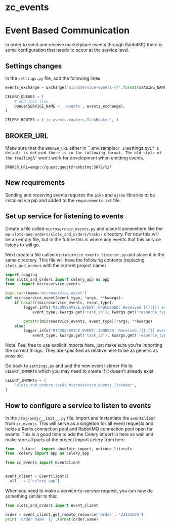 # zc_events

# Event Based Communication

In order to send and receive marketplace events through RabbitMQ there is some configuration that needs to occur at the service level.

## Settings changes

In the `settings.py` file, add the following lines

```python
events_exchange = Exchange('microservice-events-{}'.format(STAGING_NAME), type='fanout')

CELERY_QUEUES = (
    # Add this line
    Queue(SERVICE_NAME + '-events', events_exchange),
)

CELERY_ROUTES = ('zc_events.routers.TaskRouter', )
```

## BROKER_URL

Make sure that the `BROKER_URL` either in ``.env.sample` or in `settings.py` if a default is defined there is in the following format. The old style of the trailing `//` won't work for development when emitting events.

```
BROKER_URL=amqp://guest:guest@rabbitmq:5672/%2F
```

## New requirements

Sending and receiving events requires the `pika` and `ujson` libraries to be installed via pip and added to the `requirements.txt` file.

## Set up service for listening to events

Create a file called `microservice_events.py` and place it somewhere like the `mp-slots-and-orders/slots_and_orders/tasks/` directory. For now this will be an empty file, but in the future this is where any events that this service listens to will go.

Next create a file called `microservice_events_listener.py` and place it in the same directory. This file will have the following contents (replacing `slots_and_orders` with the current project name)

```python
import logging
from slots_and_orders import celery_app as app
from . import microservice_events

@app.task(name='microservice.event')
def microservice_event(event_type, *args, **kwargs):
    if hasattr(microservice_events, event_type):
        logger.info('MICROSERVICE_EVENT::PROCESSED: Received [{}:{}] event for object ({}:{}) and user {}'.format(
            event_type, kwargs.get('task_id'), kwargs.get('resource_type'), kwargs.get('resource_id'), kwargs.get('user_id')))

        getattr(microservice_events, event_type)(*args, **kwargs)
    else:
        logger.info('MICROSERVICE_EVENT::IGNORED: Received [{}:{}] event for object ({}:{}) and user {}'.format(
            event_type, kwargs.get('task_id'), kwargs.get('resource_type'), kwargs.get('resource_id'), kwargs.get('user_id')))

```

Note: Feel free to use explicit imports here, just make sure you're importing the correct things. They are specified as relative here to be as generic as possible.

Go back to `settings.py` and add the new event listener file to `CELERY_IMPORTS` which you may need to create if it doesn't already exist

```python
CELERY_IMPORTS = (
    'slots_and_orders.tasks.microservice_events_listener',
)
```

## How to configure a service to listen to events

In the `proj/proj/__init__.py` file, import and instantiate the `EventClient` from `zc_events`. This will serve as a singleton for all event requests and holds a Redis connection pool and RabbitMQ connection pool open for events. This is a good time to add the Celery import in here as well and make sure all parts of the project import celery from here.

```python
from __future__ import absolute_import, unicode_literals
from .celery import app as celery_app

from zc_events import EventClient


event_client = EventClient()
__all__ = ['celery_app']
```

When you need to make a service-to-service request, you can now do something similar to this:

```python
from slots_and_orders import event_client

order = event_client.get_remote_resource('Order', '23131024')
print 'Order name: {}'.format(order.name)
```
